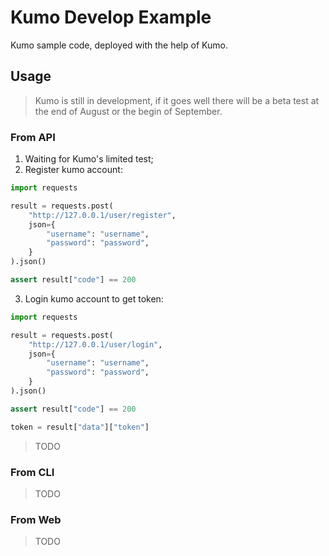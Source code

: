 # Kumo Develop Example

Kumo sample code, deployed with the help of Kumo.

## Usage

> Kumo is still in development, if it goes well there will be a beta test at the end of August or the begin of September.

### From API

1. Waiting for Kumo's limited test;
2. Register kumo account:

```python
import requests

result = requests.post(
    "http://127.0.0.1/user/register",
    json={
        "username": "username",
        "password": "password",
    }
).json()

assert result["code"] == 200
```

3. Login kumo account to get token:

```python
import requests

result = requests.post(
    "http://127.0.0.1/user/login",
    json={
        "username": "username",
        "password": "password",
    }
).json()

assert result["code"] == 200

token = result["data"]["token"]
```

> TODO

### From CLI

> TODO

### From Web

> TODO
